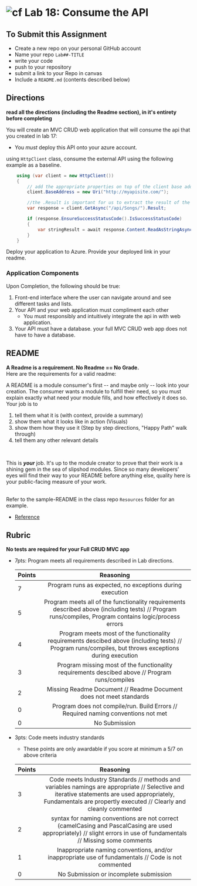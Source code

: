 ![cf](http://i.imgur.com/7v5ASc8.png) Lab 18: Consume the API
=====================================

## To Submit this Assignment
- Create a new repo on your personal GitHub account
- Name your repo `Lab##-TITLE`
- write your code
- push to your repository
- submit a link to your Repo in canvas
- Include a `README.md` (contents described below)

## Directions
**read all the directions (including the Readme section), in it's entirety before completing** <br />

You will create an MVC CRUD web application that will consume the api that you created in lab 17:
  - You *must* deploy this API onto your azure account. 

using  `HttpClient` class, consume the external API using the following example as a baseline. 

```csharp
	using (var client = new HttpClient())
	{
		// add the appropriate properties on top of the client base address.
		client.BaseAddress = new Uri("http://myapisite.com/");

		//the .Result is important for us to extract the result of the response from the call
		var response = client.GetAsync("/api/Songs/").Result;

		if (response.EnsureSuccessStatusCode().IsSuccessStatusCode)
		{
			var stringResult = await response.Content.ReadAsStringAsync();
		}
	}

```

Deploy your application to Azure. Provide your deployed link in your readme. 
<br />

### Application Components
Upon Completion, the following should be true:

1. Front-end interface where the user can navigate around and see different tasks and lists.
1. Your API and your web application must compliment each other
	- You must responsibly and intuitively integrate the api in with web application.  
1. Your API must have a database. your full MVC CRUD web app does not have to have a database. 



## README

**A Readme is a requirement. No Readme == No Grade.** <br /> 
Here are the requirements for a valid readme: <br />

A README is a module consumer's first -- and maybe only -- look into your creation. The consumer wants a module to fulfill their need, so you must explain exactly what need your module fills, and how effectively it does so.
<br />
Your job is to

1. tell them what it is (with context, provide a summary)
2. show them what it looks like in action (Visuals)
3. show them how they use it (Step by step directions, "Happy Path" walk through)
4. tell them any other relevant details
<br />

This is ***your*** job. It's up to the module creator to prove that their work is a shining gem in the sea of slipshod modules. Since so many developers' eyes will find their way to your README before anything else, quality here is your public-facing measure of your work.

<br /> Refer to the sample-README in the class repo `Resources` folder for an example. 
- [Reference](https://github.com/noffle/art-of-readme)

## Rubric
**No tests are required for your Full CRUD MVC app**
- 7pts: Program meets all requirements described in Lab directions.

	Points  | Reasoning | 
	 ------------ | :-----------: | 
	7       | Program runs as expected, no exceptions during execution |
	5       | Program meets all of the  functionality requirements described above (including tests) // Program runs/compiles, Program contains logic/process errors|
	4       | Program meets most of the functionality requirements descibed above (including tests)  // Program runs/compiles, but throws exceptions during execution |
	3       | Program missing most of the functionality requirements descibed above // Program runs/compiles |
	2       | Missing Readme Document // Readme Document does not meet standards |
	0       | Program does not compile/run. Build Errors // Required naming conventions not met |
	0       | No Submission |

- 3pts: Code meets industry standards
	- These points are only awardable if you score at minimum a 5/7 on above criteria

	Points  | Reasoning | 
	 ------------ | :-----------: | 
	3       | Code meets Industry Standards // methods and variables namings are appropriate // Selective and iterative statements are used appropriately, Fundamentals are propertly executed // Clearly and cleanly commented |
	2       | syntax for naming conventions are not correct (camelCasing and PascalCasing are used appropriately) // slight errors in use of fundamentals // Missing some comments |
	1       | Inappropriate naming conventions, and/or inappropriate use of fundamentals // Code is not commented  |
	0       | No Submission or incomplete submission |


